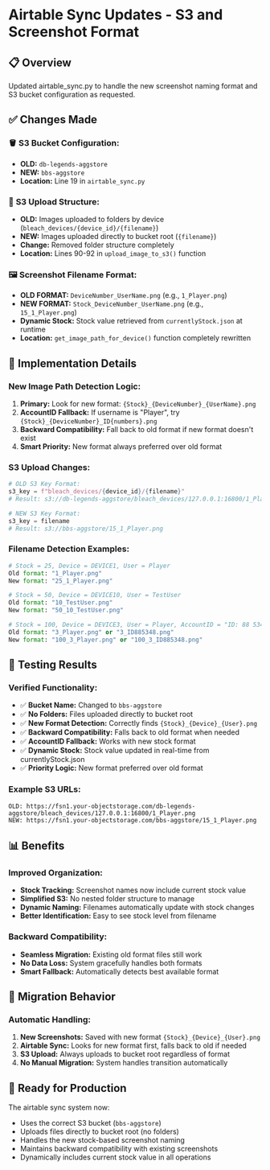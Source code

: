 # Airtable Sync Updates - S3 and Screenshot Format

## 📋 Overview
Updated airtable_sync.py to handle the new screenshot naming format and S3 bucket configuration as requested.

## ✅ Changes Made

### 🪣 **S3 Bucket Configuration:**
- **OLD:** `db-legends-aggstore`
- **NEW:** `bbs-aggstore`
- **Location:** Line 19 in `airtable_sync.py`

### 📁 **S3 Upload Structure:**
- **OLD:** Images uploaded to folders by device (`bleach_devices/{device_id}/{filename}`)
- **NEW:** Images uploaded directly to bucket root (`{filename}`)
- **Change:** Removed folder structure completely
- **Location:** Lines 90-92 in `upload_image_to_s3()` function

### 🖼️ **Screenshot Filename Format:**
- **OLD FORMAT:** `DeviceNumber_UserName.png` (e.g., `1_Player.png`)
- **NEW FORMAT:** `Stock_DeviceNumber_UserName.png` (e.g., `15_1_Player.png`)
- **Dynamic Stock:** Stock value retrieved from `currentlyStock.json` at runtime
- **Location:** `get_image_path_for_device()` function completely rewritten

## 🔧 Implementation Details

### **New Image Path Detection Logic:**
1. **Primary:** Look for new format: `{Stock}_{DeviceNumber}_{UserName}.png`
2. **AccountID Fallback:** If username is "Player", try `{Stock}_{DeviceNumber}_ID{numbers}.png`
3. **Backward Compatibility:** Fall back to old format if new format doesn't exist
4. **Smart Priority:** New format always preferred over old format

### **S3 Upload Changes:**
```python
# OLD S3 Key Format:
s3_key = f"bleach_devices/{device_id}/{filename}"
# Result: s3://db-legends-aggstore/bleach_devices/127.0.0.1:16800/1_Player.png

# NEW S3 Key Format:
s3_key = filename
# Result: s3://bbs-aggstore/15_1_Player.png
```

### **Filename Detection Examples:**
```python
# Stock = 25, Device = DEVICE1, User = Player
Old format: "1_Player.png"
New format: "25_1_Player.png"

# Stock = 50, Device = DEVICE10, User = TestUser  
Old format: "10_TestUser.png"
New format: "50_10_TestUser.png"

# Stock = 100, Device = DEVICE3, User = Player, AccountID = "ID: 88 534 886"
Old format: "3_Player.png" or "3_ID885348.png"
New format: "100_3_Player.png" or "100_3_ID885348.png"
```

## 🧪 Testing Results

### **Verified Functionality:**
- ✅ **Bucket Name:** Changed to `bbs-aggstore`
- ✅ **No Folders:** Files uploaded directly to bucket root
- ✅ **New Format Detection:** Correctly finds `{Stock}_{Device}_{User}.png`
- ✅ **Backward Compatibility:** Falls back to old format when needed
- ✅ **AccountID Fallback:** Works with new stock format
- ✅ **Dynamic Stock:** Stock value updated in real-time from currentlyStock.json
- ✅ **Priority Logic:** New format preferred over old format

### **Example S3 URLs:**
```
OLD: https://fsn1.your-objectstorage.com/db-legends-aggstore/bleach_devices/127.0.0.1:16800/1_Player.png
NEW: https://fsn1.your-objectstorage.com/bbs-aggstore/15_1_Player.png
```

## 📊 Benefits

### **Improved Organization:**
- **Stock Tracking:** Screenshot names now include current stock value
- **Simplified S3:** No nested folder structure to manage
- **Dynamic Naming:** Filenames automatically update with stock changes
- **Better Identification:** Easy to see stock level from filename

### **Backward Compatibility:**
- **Seamless Migration:** Existing old format files still work
- **No Data Loss:** System gracefully handles both formats
- **Smart Fallback:** Automatically detects best available format

## 🔄 Migration Behavior

### **Automatic Handling:**
1. **New Screenshots:** Saved with new format `{Stock}_{Device}_{User}.png`
2. **Airtable Sync:** Looks for new format first, falls back to old if needed
3. **S3 Upload:** Always uploads to bucket root regardless of format
4. **No Manual Migration:** System handles transition automatically

## 🚀 Ready for Production
The airtable sync system now:
- Uses the correct S3 bucket (`bbs-aggstore`)
- Uploads files directly to bucket root (no folders)
- Handles the new stock-based screenshot naming
- Maintains backward compatibility with existing screenshots
- Dynamically includes current stock value in all operations
